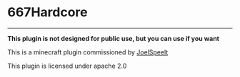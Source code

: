 # 667Hardcore

---

**This plugin is not designed for public use, but you can use if you want**

This is a minecraft plugin commissioned by [JoelSpeelt](https://twitch.tv/joelspeelt)


This plugin is licensed under apache 2.0